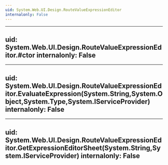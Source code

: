 ```yaml
---
uid: System.Web.UI.Design.RouteValueExpressionEditor
internalonly: False
---
```


---
uid: System.Web.UI.Design.RouteValueExpressionEditor.#ctor
internalonly: False
---

---
uid: System.Web.UI.Design.RouteValueExpressionEditor.EvaluateExpression(System.String,System.Object,System.Type,System.IServiceProvider)
internalonly: False
---

---
uid: System.Web.UI.Design.RouteValueExpressionEditor.GetExpressionEditorSheet(System.String,System.IServiceProvider)
internalonly: False
---

